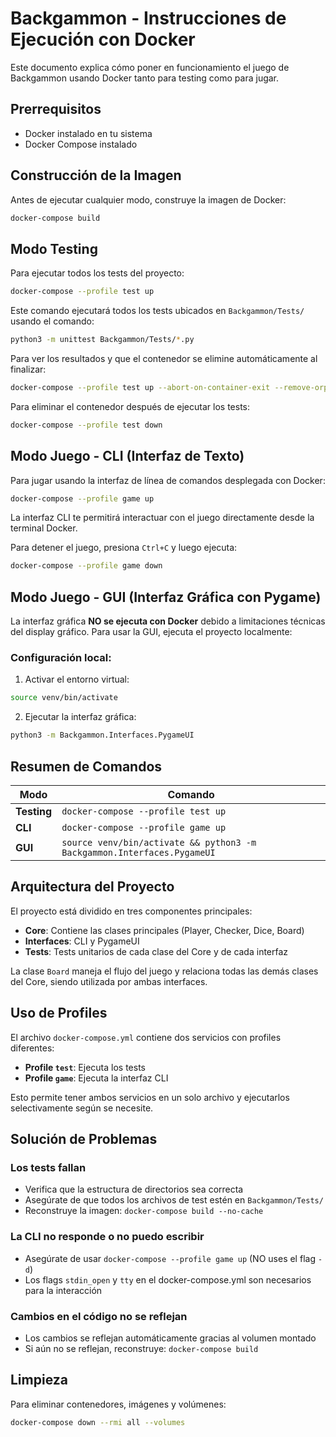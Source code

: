 # Backgammon - Instrucciones de Ejecución con Docker

Este documento explica cómo poner en funcionamiento el juego de Backgammon usando Docker tanto para testing como para jugar.

## Prerrequisitos

- Docker instalado en tu sistema
- Docker Compose instalado

## Construcción de la Imagen

Antes de ejecutar cualquier modo, construye la imagen de Docker:

```bash
docker-compose build
```

## Modo Testing

Para ejecutar todos los tests del proyecto:

```bash
docker-compose --profile test up
```

Este comando ejecutará todos los tests ubicados en `Backgammon/Tests/` usando el comando:
```bash
python3 -m unittest Backgammon/Tests/*.py
```

Para ver los resultados y que el contenedor se elimine automáticamente al finalizar:

```bash
docker-compose --profile test up --abort-on-container-exit --remove-orphans
```

Para eliminar el contenedor después de ejecutar los tests:

```bash
docker-compose --profile test down
```

## Modo Juego - CLI (Interfaz de Texto)

Para jugar usando la interfaz de línea de comandos desplegada con Docker:

```bash
docker-compose --profile game up
```

La interfaz CLI te permitirá interactuar con el juego directamente desde la terminal Docker.

Para detener el juego, presiona `Ctrl+C` y luego ejecuta:

```bash
docker-compose --profile game down
```

## Modo Juego - GUI (Interfaz Gráfica con Pygame)

La interfaz gráfica **NO se ejecuta con Docker** debido a limitaciones técnicas del display gráfico. Para usar la GUI, ejecuta el proyecto localmente:

### Configuración local:

1. Activar el entorno virtual:
```bash
source venv/bin/activate
```

2. Ejecutar la interfaz gráfica:
```bash
python3 -m Backgammon.Interfaces.PygameUI
```

## Resumen de Comandos

| Modo | Comando |
|------|---------|
| **Testing** | `docker-compose --profile test up` |
| **CLI** | `docker-compose --profile game up` |
| **GUI** | `source venv/bin/activate && python3 -m Backgammon.Interfaces.PygameUI` |

## Arquitectura del Proyecto

El proyecto está dividido en tres componentes principales:

- **Core**: Contiene las clases principales (Player, Checker, Dice, Board)
- **Interfaces**: CLI y PygameUI
- **Tests**: Tests unitarios de cada clase del Core y de cada interfaz

La clase `Board` maneja el flujo del juego y relaciona todas las demás clases del Core, siendo utilizada por ambas interfaces.

## Uso de Profiles

El archivo `docker-compose.yml` contiene dos servicios con profiles diferentes:
- **Profile `test`**: Ejecuta los tests
- **Profile `game`**: Ejecuta la interfaz CLI

Esto permite tener ambos servicios en un solo archivo y ejecutarlos selectivamente según se necesite.

## Solución de Problemas

### Los tests fallan
- Verifica que la estructura de directorios sea correcta
- Asegúrate de que todos los archivos de test estén en `Backgammon/Tests/`
- Reconstruye la imagen: `docker-compose build --no-cache`

### La CLI no responde o no puedo escribir
- Asegúrate de usar `docker-compose --profile game up` (NO uses el flag `-d`)
- Los flags `stdin_open` y `tty` en el docker-compose.yml son necesarios para la interacción

### Cambios en el código no se reflejan
- Los cambios se reflejan automáticamente gracias al volumen montado
- Si aún no se reflejan, reconstruye: `docker-compose build`

## Limpieza

Para eliminar contenedores, imágenes y volúmenes:

```bash
docker-compose down --rmi all --volumes
```